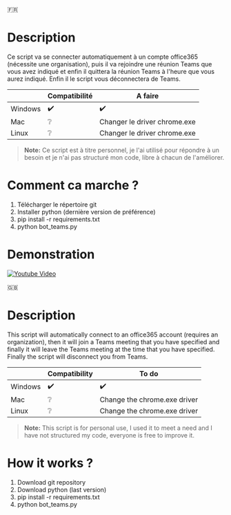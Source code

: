 🇫🇷
# Description
Ce script va se connecter automatiquement à un compte office365 (nécessite une organisation), puis il va rejoindre une réunion Teams que vous avez indiqué et enfin il quittera la réunion Teams à l'heure que vous aurez indiqué. Enfin il le script vous déconnectera de Teams.

|                |Compatibilité |A faire|
|----------|-------------------|----------------|
|Windows   |:heavy_check_mark: |:heavy_check_mark:|
|Mac       |:grey_question:	   |Changer le driver chrome.exe|
|Linux     |:grey_question:	   |Changer le driver chrome.exe|

> **Note:**  Ce script est à titre personnel, je l'ai utilisé pour répondre à un besoin et je n'ai pas structuré mon code, libre à chacun de l'améliorer.

# Comment ca marche ?

 1. Télécharger le répertoire git
 2. Installer python (dernière version de préférence)
 3. pip install -r requirements.txt
 4. python bot_teams.py

# Demonstration

[![Youtube Video](https://img.youtube.com/vi/NkmAI_Abg48/0.jpg)](https://youtu.be/NkmAI_Abg48)

🇬🇧

# Description
This script will automatically connect to an office365 account (requires an organization), then it will join a Teams meeting that you have specified and finally it will leave the Teams meeting at the time that you have specified. Finally the script will disconnect you from Teams.

|                |Compatibility |To do|
|----------|-------------------|----------------|
|Windows   |:heavy_check_mark: |:heavy_check_mark:|
|Mac       |:grey_question:	   |Change the chrome.exe driver|
|Linux     |:grey_question:	   |Change the chrome.exe driver|

> **Note:**  This script is for personal use, I used it to meet a need and I have not structured my code, everyone is free to improve it.

# How it works ?

 1. Download git repository
 2. Download python (last version)
 3. pip install -r requirements.txt
 4. python bot_teams.py

